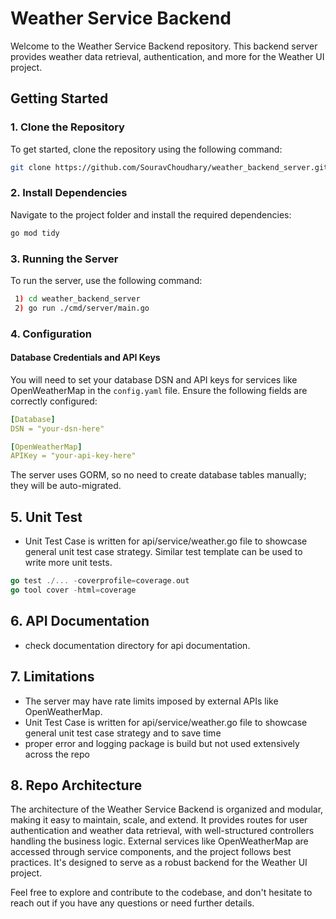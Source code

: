 # Weather Service Backend

Welcome to the Weather Service Backend repository. This backend server provides weather data retrieval, authentication, and more for the Weather UI project.

## Getting Started

### 1. Clone the Repository
To get started, clone the repository using the following command:

```bash
git clone https://github.com/SouravChoudhary/weather_backend_server.git
```

### 2. Install Dependencies

Navigate to the project folder and install the required dependencies:
```bash
go mod tidy
```

### 3. Running the Server

To run the server, use the following command:

```bash
 1) cd weather_backend_server
 2) go run ./cmd/server/main.go  
```

### 4. Configuration

#### Database Credentials and API Keys

You will need to set your database DSN and API keys for services like OpenWeatherMap in the `config.yaml` file. Ensure the following fields are correctly configured:

```yaml
[Database]
DSN = "your-dsn-here"

[OpenWeatherMap]
APIKey = "your-api-key-here"
```

The server uses GORM, so no need to create database tables manually; they will be auto-migrated.

## 5. Unit Test 

- Unit Test Case is written for api/service/weather.go file to 
showcase general unit test case strategy. Similar test template can be used to write more unit tests.

```go 
go test ./... -coverprofile=coverage.out 
go tool cover -html=coverage 
```

## 6. API Documentation
-  check documentation directory for api documentation.

## 7. Limitations

- The server may have rate limits imposed by external APIs like OpenWeatherMap.
- Unit Test Case is written for api/service/weather.go file to 
showcase general unit test case strategy and to save time 
- proper error and logging package is build but not used extensively across the repo 


## 8. Repo Architecture
The architecture of the Weather Service Backend is organized and modular, making it easy to maintain, scale, and extend. It provides routes for user authentication and weather data retrieval, with well-structured controllers handling the business logic. External services like OpenWeatherMap are accessed through service components, and the project follows best practices. It's designed to serve as a robust backend for the Weather UI project.

Feel free to explore and contribute to the codebase, and don't hesitate to reach out if you have any questions or need further details.
